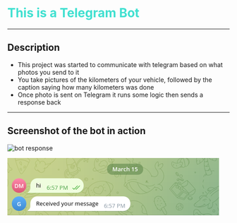 <h1 style="color: turquoise">This is a Telegram Bot</h1>

<hr>

<h2>Description</h2>
<ul>
    <li>This project was started to communicate with telegram based on what photos you send to it</li>
    <li>You take pictures of the kilometers of your vehicle, followed by the caption saying how many kilometers was done</li>
    <li>Once photo is sent on Telegram it runs some logic then sends a response back</li>
</ul>

<hr>

<h2>Screenshot of the bot in action</h2>

<img src="../src/public/screenshots/bot_response.png" alt="bot response"/>

![bot_response](./src/public/screenshots/bot_response.jpg) 